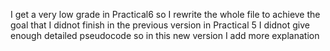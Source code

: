 I get a very low grade in Practical6 so I rewrite the whole file to achieve the goal that I didnot finish in the previous version
in Practical 5 I didnot give enough detailed pseudocode so in this new version I add more explanation 
